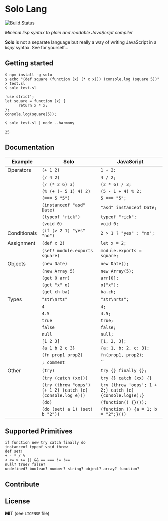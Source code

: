 # Solo Lang

[![Build Status](https://travis-ci.org/kiasaki/solo-lisp.svg)](https://travis-ci.org/kiasaki/solo-lisp)

_Minimal lisp syntax to plain and readable JavaScript compiler_

**Solo** is not a separate language but really a way of writing JavaScript in a
_lispy_ syntax. See for yourself...

## Getting started

```
$ npm install -g solo
$ echo "(def square (function (x) (* x x))) (console.log (square 5))" > test.sl
$ solo test.sl

'use strict';
let square = function (x) {
      return x * x;
};
console.log(square(5));

$ solo test.sl | node --harmony

25
```

## Documentation

| Example | Solo | JavaScript |
|---|---|---|
| Operators | `(+ 1 2)` | `1 + 2;` |
| | `(/ 4 2)` | `4 / 2;` |
| | `(/ (* 2 6) 3)` | `(2 * 6) / 3;` |
| | `(% (+ (- 5 1) 4) 2)` | `(5 - 1 + 4) % 2;` |
| | `(=== 5 "5")` | `5 === "5";` |
| | `(instanceof "asd" Date)` | `"asd" instanceof Date;` |
| | `(typeof "rick")` | `typeof "rick";` |
| | `(void 0)` | `void 0;` |
| Conditionals | `(if (> 2 1) "yes" "no")` | `2 > 1 ? "yes" : "no";` |
| Assignment | `(def x 2)` | `let x = 2;` |
| | `(set! module.exports square)` | `module.exports = square;` |
| Objects | `(new Date)` | `new Date();` |
| | `(new Array 5)` | `new Array(5);` |
| | `(get 0 arr)` | `arr[0];` |
| | `(get "x" o)` | `o["x"];` |
| | `(get ch ba)` | `ba.ch;` |
| Types | `"str\nrts"` | `"str\nrts";` |
| | `4` | `4;` |
| | `4.5` | `4.5;` |
| | `true` | `true;` |
| | `false` | `false;` |
| | `null` | `null;` |
| | `[1 2 3]` | `[1, 2, 3];` |
| | `{a 1 b 2 c 3}` | `{a: 1, b: 2, c: 3};` |
| | `(fn prop1 prop2)` | `fn(prop1, prop2);` |
| | `; comment` | `` |
| Other | `(try)` | `try {} finally {};` |
| | `(try (catch (xx)))` | `try {} catch (xx) {}` |
| | `(try (throw "oops") (+ 1 2) (catch (e) (console.log e)))` | `try {throw 'oops'; 1 + 2;} catch (e) {console.log(e);}` |
| | `(do)` | `(function() {}());` |
| | `(do (set! a 1) (set! b "2"))` | `(function () {a = 1; b = "2";}())` |

## Supported Primitives

```
if function new try catch finally do
instanceof typeof void throw
def set!
+ - * / %
< <= > >= || && == === != !==
null? true? false?
undefined? boolean? number? string? object? array? function?
```

## Contribute

## License

**MIT** (see `LICENSE` file)
